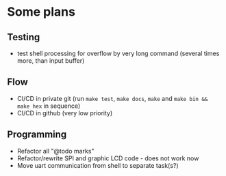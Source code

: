 # Some plans

## Testing

  * test shell processing for overflow by very long command (several times more, than input buffer)

## Flow

  * CI/CD in private git (run `make test`, `make docs`, `make` and `make bin && make hex` in sequence)
  * CI/CD in github (very low priority)

## Programming

  * Refactor all "@todo marks"
  * Refactor/rewrite SPI and graphic LCD code - does not work now
  * Move uart communication from shell to separate task(s?)

